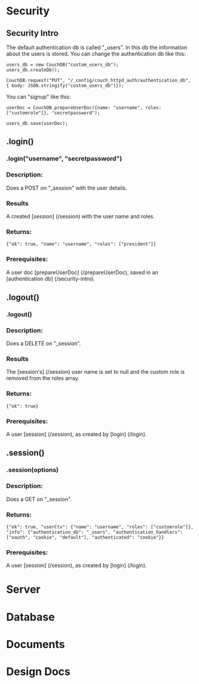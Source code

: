 # Security

## Security Intro

The default authentication db is called "_users". In this db the information about the users is stored. You can change the authentication db like this:

    users_db = new CouchDB("custom_users_db");
    users_db.createDb();

    CouchDB.request("PUT", "/_config/couch_httpd_auth/authentication_db", { body: JSON.stringify("custom_users_db")});

You can "signup" like this:

    userDoc = CouchDB.prepareUserDoc({name: "username", roles: ["customrole"]}, "secretpassword");

    users_db.save(userDoc);


## .login()

### .login("username", "secretpassword")

### Description:
Does a POST on "_session" with the user details.

### Results
A created [session] (/session) with the user name and roles.

### Returns:
    {"ok": true, "name": "username", "roles": ["president"]}

### Prerequisites:
A user doc [prepareUserDoc] (/prepareUserDoc), saved in an [authentication db] (/security-intro).


## .logout()

### .logout()

### Description:
Does a DELETE on "_session".

### Results
The [session's] (/session) user name is set to null and the custom role is removed from the roles array.

### Returns:
    {"ok": true}

### Prerequisites:
A user [session] (/session), as created by [login] (/login).


## .session()

### .session(options)

### Description:
Does a GET on "_session". 

### Returns:
    {"ok": true, "userCtx": {"name": "username", "roles": ["customrole"]}, "info": {"authentication_db": "_users", "authentication_handlers": ["oauth", "cookie", "default"], "authenticated": "cookie"}}

### Prerequisites:
A user [session] (/session), as created by [login] (/login).



# Server


# Database


# Documents


# Design Docs

